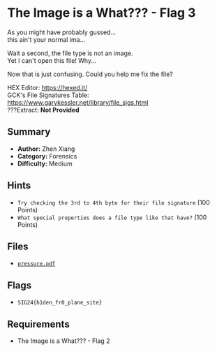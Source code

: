 # The Image is a What??? - Flag 3

As you might have probably gussed... \
this ain't your normal ima...

Wait a second, the file type is not an image. \
Yet I can't open this file! Why...

Now that is just confusing. Could you help me fix the file?

HEX Editor: https://hexed.it/ \
GCK's File Signatures Table: https://www.garykessler.net/library/file_sigs.html \
???Extract: **Not Provided**

## Summary
- **Author:** Zhen Xiang
- **Category:** Forensics
- **Difficulty:** Medium

## Hints
- `Try checking the 3rd to 4th byte for their file signature` (100 Points)
- `What special properties does a file type like that have?` (100 Points)

## Files
- [`pressure.pdf`](./dist/pressure.pdf)

## Flags
- `SIG24{h1den_fr0_plane_site}`

## Requirements
- The Image is a What??? - Flag 2
